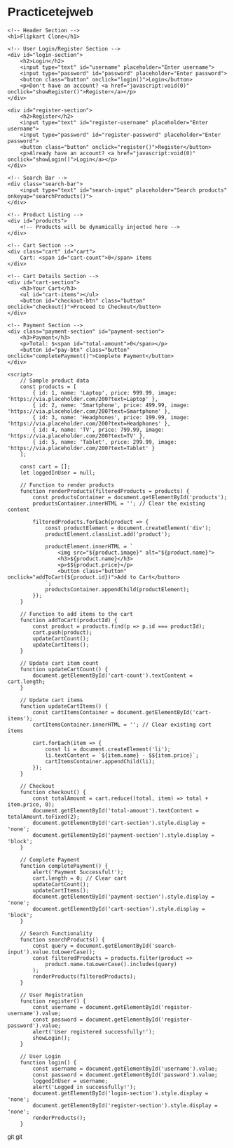 # Practicetejweb
<!DOCTYPE html>
<html lang="en">
<head>
    <meta charset="UTF-8">
    <meta name="viewport" content="width=device-width, initial-scale=1.0">
    <title>Flipkart Clone</title>
    <style>
        body {
            font-family: Arial, sans-serif;
            margin: 20px;
        }
        .product {
            display: inline-block;
            width: 200px;
            margin: 20px;
            text-align: center;
            border: 1px solid #ccc;
            padding: 10px;
            border-radius: 8px;
        }
        .product img {
            width: 100%;
            height: auto;
            border-radius: 8px;
        }
        .button {
            padding: 10px;
            background-color: #4CAF50;
            color: white;
            border: none;
            cursor: pointer;
            border-radius: 5px;
            margin-top: 10px;
        }
        .button:hover {
            background-color: #45a049;
        }
        .cart {
            position: fixed;
            top: 20px;
            right: 20px;
            padding: 10px;
            background-color: #ffcc00;
            border-radius: 5px;
            cursor: pointer;
        }
        .search-bar {
            margin-bottom: 20px;
        }
        .payment-section {
            display: none;
            margin-top: 20px;
            padding: 20px;
            background-color: #f4f4f4;
            border-radius: 8px;
        }
        #login-section, #register-section {
            display: none;
        }
    </style>
</head>
<body>

    <!-- Header Section -->
    <h1>Flipkart Clone</h1>

    <!-- User Login/Register Section -->
    <div id="login-section">
        <h2>Login</h2>
        <input type="text" id="username" placeholder="Enter username">
        <input type="password" id="password" placeholder="Enter password">
        <button class="button" onclick="login()">Login</button>
        <p>Don't have an account? <a href="javascript:void(0)" onclick="showRegister()">Register</a></p>
    </div>
    
    <div id="register-section">
        <h2>Register</h2>
        <input type="text" id="register-username" placeholder="Enter username">
        <input type="password" id="register-password" placeholder="Enter password">
        <button class="button" onclick="register()">Register</button>
        <p>Already have an account? <a href="javascript:void(0)" onclick="showLogin()">Login</a></p>
    </div>

    <!-- Search Bar -->
    <div class="search-bar">
        <input type="text" id="search-input" placeholder="Search products" onkeyup="searchProducts()">
    </div>

    <!-- Product Listing -->
    <div id="products">
        <!-- Products will be dynamically injected here -->
    </div>

    <!-- Cart Section -->
    <div class="cart" id="cart">
        Cart: <span id="cart-count">0</span> items
    </div>

    <!-- Cart Details Section -->
    <div id="cart-section">
        <h3>Your Cart</h3>
        <ul id="cart-items"></ul>
        <button id="checkout-btn" class="button" onclick="checkout()">Proceed to Checkout</button>
    </div>

    <!-- Payment Section -->
    <div class="payment-section" id="payment-section">
        <h3>Payment</h3>
        <p>Total: $<span id="total-amount">0</span></p>
        <button id="pay-btn" class="button" onclick="completePayment()">Complete Payment</button>
    </div>

    <script>
        // Sample product data
        const products = [
            { id: 1, name: 'Laptop', price: 999.99, image: 'https://via.placeholder.com/200?text=Laptop' },
            { id: 2, name: 'Smartphone', price: 499.99, image: 'https://via.placeholder.com/200?text=Smartphone' },
            { id: 3, name: 'Headphones', price: 199.99, image: 'https://via.placeholder.com/200?text=Headphones' },
            { id: 4, name: 'TV', price: 799.99, image: 'https://via.placeholder.com/200?text=TV' },
            { id: 5, name: 'Tablet', price: 299.99, image: 'https://via.placeholder.com/200?text=Tablet' }
        ];

        const cart = [];
        let loggedInUser = null;

        // Function to render products
        function renderProducts(filteredProducts = products) {
            const productsContainer = document.getElementById('products');
            productsContainer.innerHTML = ''; // Clear the existing content

            filteredProducts.forEach(product => {
                const productElement = document.createElement('div');
                productElement.classList.add('product');
                
                productElement.innerHTML = `
                    <img src="${product.image}" alt="${product.name}">
                    <h3>${product.name}</h3>
                    <p>$${product.price}</p>
                    <button class="button" onclick="addToCart(${product.id})">Add to Cart</button>
                `;
                productsContainer.appendChild(productElement);
            });
        }

        // Function to add items to the cart
        function addToCart(productId) {
            const product = products.find(p => p.id === productId);
            cart.push(product);
            updateCartCount();
            updateCartItems();
        }

        // Update cart item count
        function updateCartCount() {
            document.getElementById('cart-count').textContent = cart.length;
        }

        // Update cart items
        function updateCartItems() {
            const cartItemsContainer = document.getElementById('cart-items');
            cartItemsContainer.innerHTML = ''; // Clear existing cart items

            cart.forEach(item => {
                const li = document.createElement('li');
                li.textContent = `${item.name} - $${item.price}`;
                cartItemsContainer.appendChild(li);
            });
        }

        // Checkout
        function checkout() {
            const totalAmount = cart.reduce((total, item) => total + item.price, 0);
            document.getElementById('total-amount').textContent = totalAmount.toFixed(2);
            document.getElementById('cart-section').style.display = 'none';
            document.getElementById('payment-section').style.display = 'block';
        }

        // Complete Payment
        function completePayment() {
            alert('Payment Successful!');
            cart.length = 0; // Clear cart
            updateCartCount();
            updateCartItems();
            document.getElementById('payment-section').style.display = 'none';
            document.getElementById('cart-section').style.display = 'block';
        }

        // Search Functionality
        function searchProducts() {
            const query = document.getElementById('search-input').value.toLowerCase();
            const filteredProducts = products.filter(product =>
                product.name.toLowerCase().includes(query)
            );
            renderProducts(filteredProducts);
        }

        // User Registration
        function register() {
            const username = document.getElementById('register-username').value;
            const password = document.getElementById('register-password').value;
            alert('User registered successfully!');
            showLogin();
        }

        // User Login
        function login() {
            const username = document.getElementById('username').value;
            const password = document.getElementById('password').value;
            loggedInUser = username;
            alert('Logged in successfully!');
            document.getElementById('login-section').style.display = 'none';
            document.getElementById('register-section').style.display = 'none';
            renderProducts();
        }
git git 

